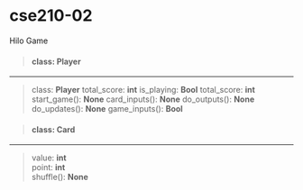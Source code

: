 # cse210-02

Hilo Game

> #### class: Player

---

> class: **Player**
> total_score: **int**
> is_playing: **Bool**
> total_score: **int**
> start_game(): **None**
> card_inputs(): **None**
> do_outputs(): **None**
> do_updates(): **None**
> game_inputs(): **Bool**

> #### class: Card

---

> value: **int**  
> point: **int**  
> shuffle(): **None**
